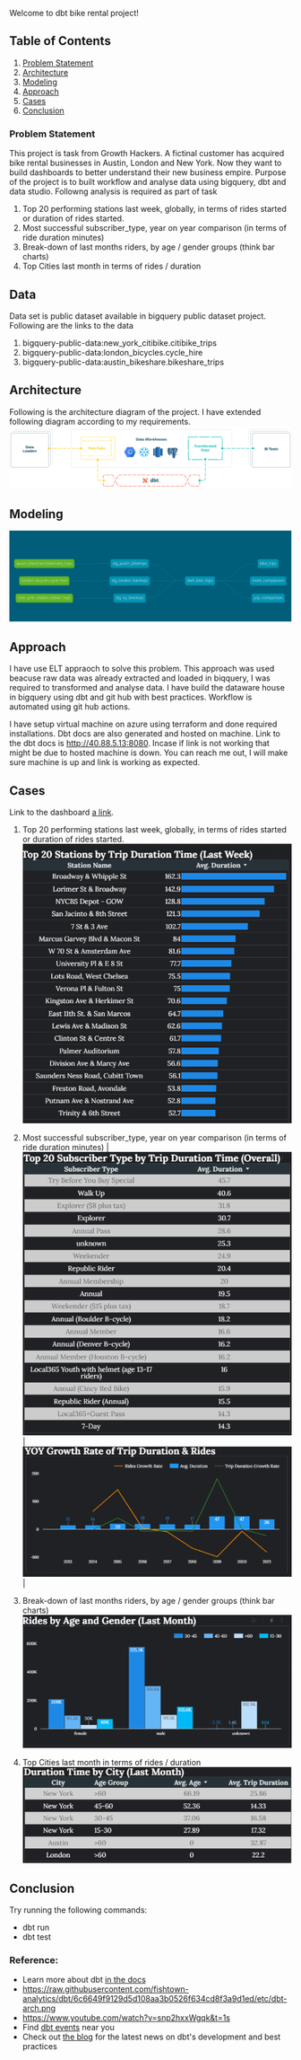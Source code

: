 Welcome to dbt bike rental project!

## Table of Contents
1. [Problem Statement](#problem-statement)
2. [Architecture](#architecture)
3. [Modeling](#modeling)
4. [Approach](#approach)
5. [Cases](#cases)
6. [Conclusion](#conclusion)
### Problem Statement
This project is task from Growth Hackers. A fictinal customer has acquired bike rental businesses in Austin, London and New York. Now they want to build dashboards to better understand their new business empire. Purpose of the project is to built workflow and analyse data using bigquery, dbt and data studio. Followng analysis is required as part of task

1. Top 20 performing stations last week, globally, in terms of rides started or duration of
rides started.
2. Most successful subscriber_type, year on year comparison (in terms of ride duration
minutes)
3. Break-down of last months riders, by age / gender groups (think bar charts)
4. Top Cities last month in terms of rides / duration

 ## Data ##
Data set is public dataset available in bigquery public dataset project. Following are the links to the data

1.  bigquery-public-data:new_york_citibike.citibike_trips
2.  bigquery-public-data:london_bicycles.cycle_hire
3.  bigquery-public-data:austin_bikeshare.bikeshare_trips

## Architecture
Following is the architecture diagram of the project. I have extended following diagram according to my requirements.
![GitHub Logo](/images/dbt-arch.png)
## Modeling
![GitHub Logo](/images/Modeling.PNG)

## Approach
I have use ELT appraoch to solve this problem. This approach was used beacuse raw data was already extracted and loaded in biqquery, I was required to transformed and analyse data. I have build the dataware house in bigquery using dbt and git hub with best practices. Workflow is automated using git hub actions. 

I have setup virtual machine on azure using terraform and done required installations. Dbt docs are also generated and hosted on machine. Link to the dbt docs is http://40.88.5.13:8080. Incase if link is not working that might be due to hosted machine is down. You can reach me out, I will make sure machine is up and link is working as expected.

## Cases
Link to the dashboard [a link](https://datastudio.google.com/s/qVaAqNrFE6U).

1. Top 20 performing stations last week, globally, in terms of rides started or duration of
rides started.
![GitHub Logo](/images/Q1.PNG)
2. Most successful subscriber_type, year on year comparison (in terms of ride duration
minutes)
| ![GitHub Logo](/images/Q2-a.PNG)    |  ![GitHub Logo](/images/Q2-b.PNG) |

3. Break-down of last months riders, by age / gender groups (think bar charts)
![GitHub Logo](/images/Q3.PNG)  
4. Top Cities last month in terms of rides / duration
![GitHub Logo](/images/Q4.PNG)  


## Conclusion









Try running the following commands:
- dbt run
- dbt test


### Reference:
- Learn more about dbt [in the docs](https://docs.getdbt.com/docs/introduction)
- https://raw.githubusercontent.com/fishtown-analytics/dbt/6c6649f9129d5d108aa3b0526f634cd8f3a9d1ed/etc/dbt-arch.png
- https://www.youtube.com/watch?v=snp2hxxWgqk&t=1s
- Find [dbt events](https://events.getdbt.com) near you
- Check out [the blog](https://blog.getdbt.com/) for the latest news on dbt's development and best practices
